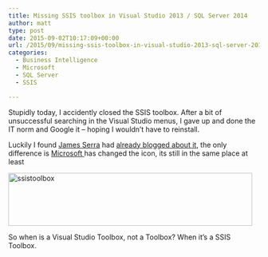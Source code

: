 ```yaml
---
title: Missing SSIS toolbox in Visual Studio 2013 / SQL Server 2014
author: matt
type: post
date: 2015-09-02T10:17:09+00:00
url: /2015/09/missing-ssis-toolbox-in-visual-studio-2013-sql-server-2014/
categories:
  - Business Intelligence
  - Microsoft
  - SQL Server
  - SSIS

---
```

Stupidly today, I accidently closed the SSIS toolbox. After a bit of unsuccessful searching in the Visual Studio menus, I gave up and done the IT norm and Google it &#8211; hoping I wouldn&#8217;t have to reinstall.

Luckily I found <a href="http://www.jamesserra.com/aboutme/" target="_blank" rel="nofollow">James Serra</a> had <a href="http://www.jamesserra.com/archive/2013/01/ssis-2012-empty-toolbox/" target="_blank" rel="nofollow">already blogged about it</a>, the only difference is <a href="http://www.microsoft.com/" target="_blank" rel="nofollow">Microsoft </a>has changed the icon, its still in the same place at least

<a href="//matt40k.uk/img/2015/09/ssistoolbox.png" target="_blank" rel="nofollow"><img class="alignnone wp-image-427 size-full" src="//matt40k.uk/img/2015/09/ssistoolbox.png" alt="ssistoolbox" width="489" height="106" srcset="https://publish.matt40k.uk/wp-content/uploads/2015/09/ssistoolbox.png 489w, https://publish.matt40k.uk/wp-content/uploads/2015/09/ssistoolbox-300x65.png 300w" sizes="(max-width: 489px) 100vw, 489px" /></a>

So when is a Visual Studio Toolbox, not a Toolbox? When it&#8217;s a SSIS Toolbox.
